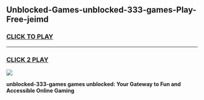 
## Unblocked-Games-unblocked-333-games-Play-Free-jeimd
<h3>
<a href="https://premium76.site?title=unblocked-333-games&ref=20A">CLICK TO PLAY</a></h3>
<hr>

<h3>
<a href="https://premium76.site?title=unblocked-333-games&ref=20A">CLICK 2 PLAY</a>
  
</h3>

<a href="https://premium76.site?title=unblocked-333-games&ref=20A"><img src="https://clearcache.store/games.png"></a>


**unblocked-333-games games unblocked: Your Gateway to Fun and Accessible Online Gaming**
